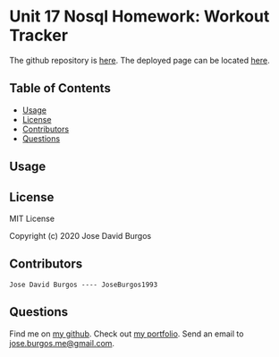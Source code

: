 # Unit 17 Nosql Homework: Workout Tracker


The github repository is [here](). The deployed page can be located [here]().

## Table of Contents
* [Usage](#usage)
* [License](#license)
* [Contributors](#contributors)
* [Questions](#questions)

## Usage

## License
MIT License

Copyright (c) 2020 Jose David Burgos

## Contributors

    Jose David Burgos ---- JoseBurgos1993

## Questions
Find me on [my github](https://github.com/JoseBurgos1993/).
Check out [my portfolio]().
Send an email to jose.burgos.me@gmail.com.